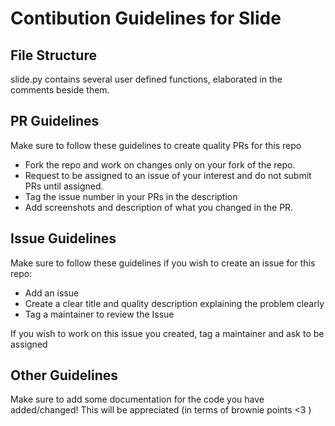 # Contibution Guidelines for Slide

## File Structure
slide.py contains several user defined functions, elaborated in the comments beside them.

## PR Guidelines
Make sure to follow these guidelines to create quality PRs for this repo
  - Fork the repo and work on changes only on your fork of the repo.
  - Request to be assigned to an issue of your interest and do not submit PRs until assigned.
  - Tag the issue number in your PRs in the description
  - Add screenshots and description of what you changed in the PR.
  
## Issue Guidelines
Make sure to follow these guidelines if you wish to create an issue for this repo:
  - Add an issue 
  - Create a clear title and quality description explaining the problem clearly
  - Tag a maintainer to review the Issue
  
If you wish to work on this issue you created, tag a maintainer and ask to be assigned

## Other Guidelines
Make sure to add some documentation for the code you have added/changed! This will be appreciated (in terms of brownie points <3 )

